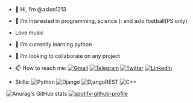 - 👋 Hi, I’m @aslon1213
- 👀 I’m interested in programming, science (: and aslo football(PS only)
- Love music 
- 🌱 I’m currently learning python
- 💞️ I’m looking to collaborate on any project
- 📫 How to reach me:
<a href="mailto:hamidovaslon1@gmail.com">![Gmail](https://img.shields.io/badge/Gmail-D14836?style=for-the-badge&logo=gmail&logoColor=white)</a> 
<a href="https://t.me/aslon13">![Telegram](https://img.shields.io/badge/Telegram-2CA5E0?style=for-the-badge&logo=telegram&logoColor=white)</a>
<a href="">![Twitter](https://img.shields.io/badge/Twitter-%231DA1F2.svg?style=for-the-badge&logo=Twitter&logoColor=white)</a>
<a href="https://www.linkedin.com/in/aslonkhuja-khamidov-4a8131202/">![LinkedIn](https://img.shields.io/badge/linkedin-%230077B5.svg?style=for-the-badge&logo=linkedin&logoColor=white)</a>

- Skills:
![Python](https://img.shields.io/badge/python-3670A0?style=for-the-badge&logo=python&logoColor=ffdd54)
![Django](https://img.shields.io/badge/django-%23092E20.svg?style=for-the-badge&logo=django&logoColor=white)
![DjangoREST](https://img.shields.io/badge/DJANGO-REST-ff1709?style=for-the-badge&logo=django&logoColor=white&color=ff1709&labelColor=gray)
![C++](https://img.shields.io/badge/c++-%2300599C.svg?style=for-the-badge&logo=c%2B%2B&logoColor=white)


![Anurag's GitHub stats](https://github-readme-stats.vercel.app/api?username=aslon1213&show_icons=true&theme=radical)
[![spotify-github-profile](https://spotify-github-profile.vercel.app/api/view?uid=5hgh7mdwewiw4cvku5f1mtod4&cover_image=true&theme=novatorem&bar_color=48d043&bar_color_cover=true)](https://spotify-github-profile.vercel.app/api/view?uid=5hgh7mdwewiw4cvku5f1mtod4&redirect=true)
